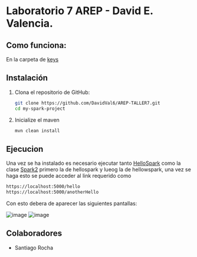 # Laboratorio 7 AREP - David E. Valencia.

## Como funciona:
En la carpeta de [keys](keys)

## Instalación

1. Clona el repositorio de GitHub:

   ```bash
   git clone https://github.com/DavidVal6/AREP-TALLER7.git
   cd my-spark-project

2. Inicialize el maven
   ```bash
   mvn clean install

## Ejecucion
Una vez se ha instalado es necesario ejecutar tanto [HelloSpark](src/main/java/edu/eci/arep/HelloSpark.java) como la clase [Spark2](src/main/java/edu/eci/arep/Spark2.java) primero la de hellospark y lueog la de hellowspark, una vez se haga esto se puede acceder al link requerido como 
```bash
https://localhost:5000/hello
https://localhost:5000/anotherHello
```
Con esto debera de aparecer las siguientes pantallas:

![image](https://github.com/DavidVal6/AREP-TALLER7/assets/98176834/9b356f08-e3d1-4f39-a45e-452365be3cad)
![image](https://github.com/DavidVal6/AREP-TALLER7/assets/98176834/015b588d-9c8c-41b4-8bdf-30fee860b9a7)


## Colaboradores

- Santiago Rocha


